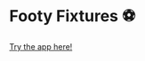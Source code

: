 # Footy Fixtures ⚽

<a href="https://serene-fudge-ccbed0.netlify.app/" target="_blank">Try the app here!</a>